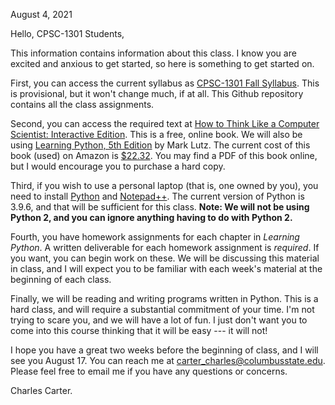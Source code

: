 August 4, 2021

Hello, CPSC-1301 Students,

This information contains information about this class. I know you are excited and anxious to get started, so here is something to get started on.

First, you can access the current syllabus as [CPSC-1301 Fall Syllabus](https://github.com/ccc31807/CPSC-1301/blob/master/cpsc1301syllabus2021Fall.pdf). This is provisional, but it won't change much, if at all. This Github repository contains all the class assignments.

Second, you can access the required text at [How to Think Like a Computer Scientist: Interactive Edition](https://runestone.academy/runestone/books/published/thinkcspy/index.html#). This is a free, online book. We will also be using [Learning Python, 5th Edition](https://www.oreilly.com/library/view/learning-python-5th/9781449355722/) by Mark Lutz. The current cost of this book (used) on Amazon is [$22.32](https://www.amazon.com/Learning-Python-5th-Mark-Lutz/dp/1449355730/ref=sr_1_3?dchild=1&keywords=learning+python+lutz&qid=1628115893&sr=8-3). You may find a PDF of this book online, but I would encourage you to purchase a hard copy.

Third, if you wish to use a personal laptop (that is, one owned by you), you need to install [Python](https://www.python.org/downloads/) and [Notepad++](https://notepad-plus-plus.org/downloads/). The current version of Python is 3.9.6, and that will be sufficient for this class. **Note: We will not be using Python 2, and you can ignore anything having to do with Python 2.** 

Fourth, you have homework assignments for each chapter in *Learning Python*. A written deliverable for each homework assignment is *required*. If you want, you can begin work on these. We will be discussing this material in class, and I will expect you to be familiar with each week's material at the beginning of each class. 

Finally, we will be reading and writing programs written in Python. This is a hard class, and will require a substantial commitment of your time. I'm not trying to scare you, and we will have a lot of fun. I just don't want you to come into this course thinking that it will be easy --- it will not!

I hope you have a great two weeks before the beginning of class, and I will see you August 17. You can reach me at carter_charles@columbusstate.edu. Please feel free to email me if you have any questions or concerns.

Charles Carter.
